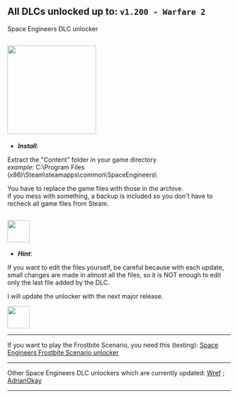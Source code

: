 ## All DLCs unlocked up to: `v1.200 - Warfare 2`

Space Engineers DLC unlocker

<!-- DOWNLOAD LINK: https://github.com/Lamer87/Space_Engineers_DLC_unlocker/archive/refs/tags/v1.200-Warfare2.zip -->
[<img src="https://i.ibb.co/JxM2nh7/Donwload-button-png-LITE.png" width="200"/>](https://github.com/Lamer87/Space_Engineers_DLC_unlocker/archive/refs/tags/v1.200-Warfare2.zip)
---
- ***Install***:

Extract the "Content" folder in your game directory  
*example*: C:\Program Files (x86)\Steam\steamapps\common\SpaceEngineers\

You have to replace the game files with those in the archive.  
If you mess with something, a backup is included so you don't have to recheck all game files from Steam.

[<img src="https://i.ibb.co/h7hwpbn/Empty-png.png" width="50"/>](https://github.com/Lamer87/Space_Engineers_DLC_unlocker)
---
- ***Hint***:

If you want to edit the files yourself, be careful because with each update, small changes are made in almost all the files, so it is NOT enough to edit only the last file added by the DLC.

I will update the unlocker with the next major release.

[<img src="https://i.ibb.co/h7hwpbn/Empty-png.png" width="50"/>](https://github.com/Lamer87/Space_Engineers_DLC_unlocker)

---

If you want to play the Frostbite Scenario, you need this (testing): [Space Engineers Frostbite Scenario unlocker](https://github.com/Lamer87/Space-Engineers-Frostbite-Scenario-Unlocker)

---
Other Space Engineers DLC unlockers which are currently updated: [Wref](https://github.com/wrefgtzweve/SpaceEngineersDLCUnlocker) ; [AdrianOkay](https://github.com/AdrianOkay/SpaceEngineersDLC-Unlocker)  

---

